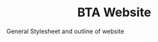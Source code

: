<div align="center">
    <h1>BTA Website</h1>
</div>  
<p color="blue">
    General Stylesheet and outline of website
</p>
